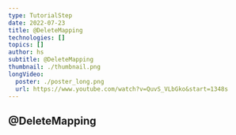 ```yaml
---
type: TutorialStep
date: 2022-07-23
title: @DeleteMapping
technologies: []
topics: []
author: hs
subtitle: @DeleteMapping
thumbnail: ./thumbnail.png
longVideo:
  poster: ./poster_long.png
  url: https://www.youtube.com/watch?v=QuvS_VLbGko&start=1348s
---
```


## @DeleteMapping
